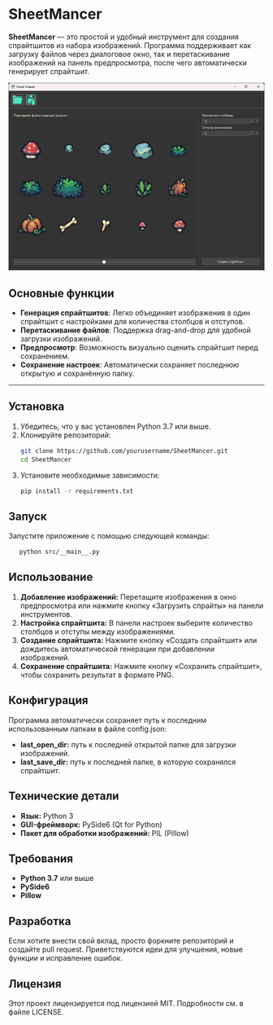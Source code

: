 # SheetMancer

**SheetMancer** — это простой и удобный инструмент для создания спрайтшитов из набора изображений. Программа поддерживает как загрузку файлов через диалоговое окно, так и перетаскивание изображений на панель предпросмотра, после чего автоматически генерирует спрайтшит.

![SheetMancer Screenshot](assets/screenshot.png)

## Основные функции
- **Генерация спрайтшитов**: Легко объединяет изображения в один спрайтшит с настройками для количества столбцов и отступов.
- **Перетаскивание файлов**: Поддержка drag-and-drop для удобной загрузки изображений.
- **Предпросмотр**: Возможность визуально оценить спрайтшит перед сохранением.
- **Сохранение настроек**: Автоматически сохраняет последнюю открытую и сохранённую папку.

---

## Установка

1. Убедитесь, что у вас установлен Python 3.7 или выше.
2. Клонируйте репозиторий:
   ```bash
   git clone https://github.com/yourusername/SheetMancer.git
   cd SheetMancer
2. Установите необходимые зависимости:
   ```bash
   pip install -r requirements.txt
   ```

## Запуск
Запустите приложение с помощью следующей команды:
```bash
   python src/__main__.py
```


## Использование
1. **Добавление изображений:** Перетащите изображения в окно предпросмотра или нажмите кнопку «Загрузить спрайты» на панели инструментов.
2. **Настройка спрайтшита:** В панели настроек выберите количество столбцов и отступы между изображениями.
3. **Создание спрайтшита:** Нажмите кнопку «Создать спрайтшит» или дождитесь автоматической генерации при добавлении изображений.
4. **Сохранение спрайтшита:** Нажмите кнопку «Сохранить спрайтшит», чтобы сохранить результат в формате PNG.

## Конфигурация
   Программа автоматически сохраняет путь к последним использованным папкам в файле config.json:

- **last_open_dir:** путь к последней открытой папке для загрузки изображений.
- **last_save_dir:** путь к последней папке, в которую сохранялся спрайтшит.

## Технические детали
- **Язык:** Python 3
- **GUI-фреймворк:** PySide6 (Qt for Python)
- **Пакет для обработки изображений:** PIL (Pillow)

## Требования
- **Python 3.7** или выше
- **PySide6**
- **Pillow**

## Разработка
Если хотите внести свой вклад, просто форкните репозиторий и создайте pull request. Приветствуются идеи для улучшения, новые функции и исправление ошибок.

## Лицензия
Этот проект лицензируется под лицензией MIT. Подробности см. в файле LICENSE.
